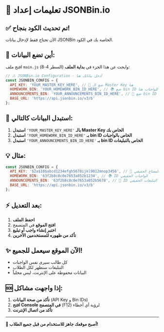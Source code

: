 # 🔧 تعليمات إعداد JSONBin.io

## ✅ **تم تحديث الكود بنجاح!**

الآن تحتاج فقط لإدخال بيانات JSONBin الخاصة بك في الكود.

## 📍 **أين تضع البيانات:**

افتح ملف `main.js` وابحث عن هذا الجزء في **بداية الملف** (السطر 4-8):

```javascript
// ⚠️ JSONBin.io Configuration - أدخل بياناتك هنا
const JSONBIN_CONFIG = {
  API_KEY: 'YOUR_MASTER_KEY_HERE', // 🔑 ضع الـ Master Key هنا
  HOMEWORK_BIN: 'YOUR_HOMEWORK_BIN_ID_HERE', // 📚 ضع bin ID للواجبات هنا
  ANNOUNCEMENTS_BIN: 'YOUR_ANNOUNCEMENTS_BIN_ID_HERE', // 📢 ضع bin ID للتبليغات هنا
  BASE_URL: 'https://api.jsonbin.io/v3/b'
};
```

## 🔄 **استبدل البيانات كالتالي:**

1. **استبدل** `'YOUR_MASTER_KEY_HERE'` **بالـ Master Key الخاص بك**
2. **استبدل** `'YOUR_HOMEWORK_BIN_ID_HERE'` **بـ bin ID الخاص بالواجبات**
3. **استبدل** `'YOUR_ANNOUNCEMENTS_BIN_ID_HERE'` **بـ bin ID الخاص بالتبليغات**

## 💡 **مثال:**

```javascript
const JSONBIN_CONFIG = {
  API_KEY: '$2a$10$abcd1234efgh5678ijkl9012mnop3456', // 🔑 المفتاح الحقيقي
  HOMEWORK_BIN: '63f2b8c8c0e7653a052b1234', // 📚 ID الواجبات الحقيقي
  ANNOUNCEMENTS_BIN: '63f2b8c8c0e7653a052b5678', // 📢 ID التبليغات الحقيقي
  BASE_URL: 'https://api.jsonbin.io/v3/b'
};
```

## ⚡ **بعد التعديل:**

1. **احفظ الملف**
2. **افتح الموقع** في المتصفح
3. **اختبر إنشاء واجب أو تبليغ**
4. **تأكد من ظهوره للمستخدمين الآخرين**

## ✨ **الآن الموقع سيعمل للجميع!**

- كل طالب سيرى نفس الواجبات
- التبليغات ستظهر لكل الطلاب
- البيانات محفوظة على الإنترنت، ليس محلياً

## 🆘 **إذا واجهت مشاكل:**

1. **تأكد من صحة البيانات** (API Key و Bin IDs)
2. **افتح Console في المتصفح** (F12) لرؤية أي أخطاء
3. **تأكد من اتصال الإنترنت**

---

**🎉 أصبح موقعك جاهز للاستخدام من قبل جميع الطلاب!**